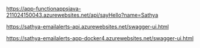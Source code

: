 

https://app-functionappsjava-211024150043.azurewebsites.net/api/sayHello?name=Sathya

https://sathya-emailalerts-api.azurewebsites.net/swagger-ui.html

https://sathya-emailalerts-app-docker4.azurewebsites.net/swagger-ui.html
